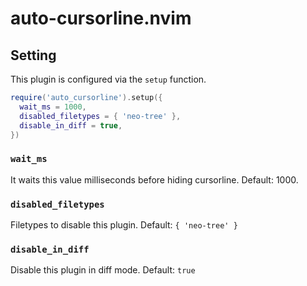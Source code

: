# auto-cursorline.nvim

## Setting

This plugin is configured via the `setup` function.

```lua
require('auto_cursorline').setup({
  wait_ms = 1000,
  disabled_filetypes = { 'neo-tree' },
  disable_in_diff = true,
})
```

### `wait_ms`

It waits this value milliseconds before hiding cursorline. Default: 1000.

### `disabled_filetypes`

Filetypes to disable this plugin. Default: `{ 'neo-tree' }`

### `disable_in_diff`

Disable this plugin in diff mode. Default: `true`
